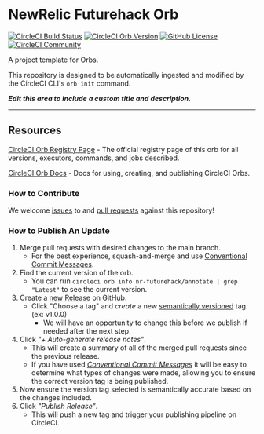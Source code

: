 # NewRelic Futurehack Orb


[![CircleCI Build Status](https://circleci.com/gh/jhawkinsfuturehack/nr-futurehack-orb.svg?style=shield "CircleCI Build Status")](https://circleci.com/gh/jhawkinsfuturehack/nr-futurehack-orb) [![CircleCI Orb Version](https://badges.circleci.com/orbs/nr-futurehack/annotate.svg)](https://circleci.com/orbs/registry/orb/nr-futurehack/annotate) [![GitHub License](https://img.shields.io/badge/license-MIT-lightgrey.svg)](https://raw.githubusercontent.com/jhawkinsfuturehack/nr-futurehack-orb/master/LICENSE) [![CircleCI Community](https://img.shields.io/badge/community-CircleCI%20Discuss-343434.svg)](https://discuss.circleci.com/c/ecosystem/orbs)



A project template for Orbs.

This repository is designed to be automatically ingested and modified by the CircleCI CLI's `orb init` command.

_**Edit this area to include a custom title and description.**_

---

## Resources

[CircleCI Orb Registry Page](https://circleci.com/orbs/registry/orb/nr-futurehack/annotate) - The official registry page of this orb for all versions, executors, commands, and jobs described.

[CircleCI Orb Docs](https://circleci.com/docs/2.0/orb-intro/#section=configuration) - Docs for using, creating, and publishing CircleCI Orbs.

### How to Contribute

We welcome [issues](https://github.com/jhawkinsfuturehack/nr-futurehack-orb/issues) to and [pull requests](https://github.com/jhawkinsfuturehack/nr-futurehack-orb/pulls) against this repository!

### How to Publish An Update
1. Merge pull requests with desired changes to the main branch.
    - For the best experience, squash-and-merge and use [Conventional Commit Messages](https://conventionalcommits.org/).
2. Find the current version of the orb.
    - You can run `circleci orb info nr-futurehack/annotate | grep "Latest"` to see the current version.
3. Create a [new Release](https://github.com/jhawkinsfuturehack/nr-futurehack-orb/releases/new) on GitHub.
    - Click "Choose a tag" and _create_ a new [semantically versioned](http://semver.org/) tag. (ex: v1.0.0)
      - We will have an opportunity to change this before we publish if needed after the next step.
4.  Click _"+ Auto-generate release notes"_.
    - This will create a summary of all of the merged pull requests since the previous release.
    - If you have used _[Conventional Commit Messages](https://conventionalcommits.org/)_ it will be easy to determine what types of changes were made, allowing you to ensure the correct version tag is being published.
5. Now ensure the version tag selected is semantically accurate based on the changes included.
6. Click _"Publish Release"_.
    - This will push a new tag and trigger your publishing pipeline on CircleCI.

